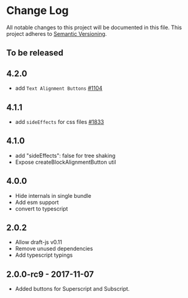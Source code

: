 # Change Log

All notable changes to this project will be documented in this file.
This project adheres to [Semantic Versioning](http://semver.org/).

## To be released

## 4.2.0

- add `Text Alignment Buttons` [#1104](https://github.com/draft-js-plugins/draft-js-plugins/issues/1104)

## 4.1.1

- add `sideEffects` for css files [#1833](https://github.com/draft-js-plugins/draft-js-plugins/issues/1833)

## 4.1.0

- add "sideEffects": false for tree shaking
- Expose createBlockAlignmentButton util

## 4.0.0

- Hide internals in single bundle
- Add esm support
- convert to typescript

## 2.0.2

- Allow draft-js v0.11
- Remove unused dependencies
- Add typescript typings

## 2.0.0-rc9 - 2017-11-07

- Added buttons for Superscript and Subscript.
